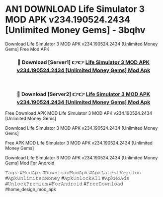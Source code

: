 # AN1 DOWNLOAD Life Simulator 3 MOD APK v234.190524.2434 [Unlimited Money Gems] - 3bqhv
Download Life Simulator 3 MOD APK v234.190524.2434 [Unlimited Money Gems] Free Mod APK

<div align="center">
<h3>🔴 Download [Server1] 👉👉 <a href="https://apk-comot.site?title=Life_Simulator_3_MOD_APK_v234.190524.2434_[Unlimited_Money_Gems]">Life Simulator 3 MOD APK v234.190524.2434 [Unlimited Money Gems] Mod Apk</a></h3><br>

<h3>🔴 Download [Server2] 👉👉 <a href="https://apk-comot.site?title=Life_Simulator_3_MOD_APK_v234.190524.2434_[Unlimited_Money_Gems]">Life Simulator 3 MOD APK v234.190524.2434 [Unlimited Money Gems] Mod Apk</a></h3>
</div>


Free Download APK MOD Life Simulator 3 MOD APK v234.190524.2434 [Unlimited Money Gems]

Download Life Simulator 3 MOD APK v234.190524.2434 [Unlimited Money Gems] 

Free APK MOD Life Simulator 3 MOD APK v234.190524.2434 [Unlimited Money Gems] 

Download Life Simulator 3 MOD APK v234.190524.2434 [Unlimited Money Gems] Mod For Android

𝚃𝚊𝚐𝚜: #𝙼𝚘𝚍𝙰𝚙𝚔 #𝙳𝚘𝚠𝚗𝚕𝚘𝚊𝚍𝙼𝚘𝚍𝙰𝚙𝚔 #𝙰𝚙𝚔𝙻𝚊𝚝𝚎𝚜𝚝𝚅𝚎𝚛𝚜𝚒𝚘𝚗 #𝙰𝚙𝚔𝚄𝚗𝚕𝚒𝚖𝚒𝚝𝚎𝚍𝙼𝚘𝚗𝚎𝚢 #𝙰𝚙𝚔𝚄𝚗𝚕𝚘𝚌𝚔𝙰𝚕𝚕 #𝙰𝚙𝚔𝙽𝚘𝙰𝚍𝚜 #𝚄𝚗𝚕𝚘𝚌𝚔𝙿𝚛𝚎𝚖𝚒𝚞𝚖 #𝙵𝚘𝚛𝙰𝚗𝚍𝚛𝚘𝚒𝚍 #𝙵𝚛𝚎𝚎𝙳𝚘𝚠𝚗𝚕𝚘𝚊𝚍 #home_design_mod_apk